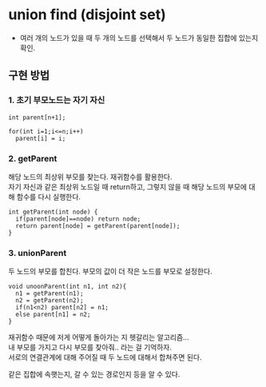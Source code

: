 # union find (disjoint set)
- 여러 개의 노드가 있을 때 두 개의 노드를 선택해서 두 노드가 동일한 집합에 있는지 확인.

## 구현 방법
### 1. 초기 부모노드는 자기 자신
```
int parent[n+1];

for(int i=1;i<=n;i++)
  parent[i] = i;
```

### 2. getParent
해당 노드의 최상위 부모를 찾는다. 재귀함수를 활용한다.   
자기 자신과 같은 최상위 노드일 때 return하고, 그렇지 않을 때 해당 노드의 부모에 대해 함수를 다시 실행한다.

```
int getParent(int node) {
  if(parent[node]==node) return node;
  return parent[node] = getParent(parent[node]);
}
```

### 3. unionParent
두 노드의 부모를 합친다. 부모의 값이 더 작은 노드를 부모로 설정한다.

```
void unoonParent(int n1, int n2){
  n1 = getParent(n1);
  n2 = getParent(n2);
  if(n1<n2) parent[n2] = n1;
  else parent[n1] = n2;
}

```

재귀함수 때문에 저게 어떻게 돌아가는 지 헷갈리는 알고리즘...   
내 부모를 가지고 다시 부모를 찾아줘.. 라는 걸 기억하자.   
서로의 연결관계에 대해 주어질 때 두 노드에 대해서 합쳐주면 된다.   

같은 집합에 속햇는지, 갈 수 있는 경로인지 등을 알 수 있다.
